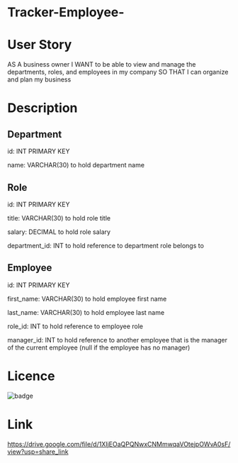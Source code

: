 # Tracker-Employee-

# User Story
AS A business owner
I WANT to be able to view and manage the departments, roles, and employees in my company
SO THAT I can organize and plan my business

# Description
## Department

id: INT PRIMARY KEY

name: VARCHAR(30) to hold department name

## Role

id: INT PRIMARY KEY

title: VARCHAR(30) to hold role title

salary: DECIMAL to hold role salary

department_id: INT to hold reference to department role belongs to

## Employee

id: INT PRIMARY KEY

first_name: VARCHAR(30) to hold employee first name

last_name: VARCHAR(30) to hold employee last name

role_id: INT to hold reference to employee role

manager_id: INT to hold reference to another employee that is the manager of the current employee (null if the employee has no manager)

# Licence 
![badge](https://img.shields.io/badge/license-MIT-important)

# Link
https://drive.google.com/file/d/1XIjEOaQPQNwxCNMmwqaVOtejpOWvA0sF/view?usp=share_link
